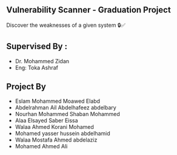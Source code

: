 ## Vulnerability Scanner - Graduation Project
Discover the weaknesses of a given system 🔒✅

## Supervised By :
- Dr. Mohammed Zidan
- Eng: Toka Ashraf


## Project By
- Eslam Mohammed Moawed Elabd
- Abdelrahman Ail Abdelhafeez abdelbary
- Nourhan Mohammed Shaban Mohammed
- Alaa Elsayed Saber Eissa
- Walaa Ahmed Korani Mohamed
- Mohamed yasser hussein abdelhamid
- Walaa Mostafa Ahmed abdelaziz
- Mohamed Ahmed Ali
